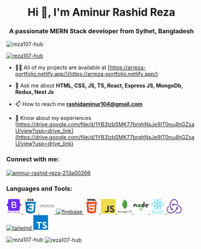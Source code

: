 <h1 align="center">Hi 👋, I'm Aminur Rashid Reza</h1>
<h3 align="center">A passionate MERN Stack developer from Sylhet, Bangladesh</h3>

<p align="left"> <img src="https://komarev.com/ghpvc/?username=reza107-hub&label=Profile%20views&color=0e75b6&style=flat" alt="reza107-hub" /> </p>

<p align="left"> <a href="https://github.com/ryo-ma/github-profile-trophy"><img src="https://github-profile-trophy.vercel.app/?username=reza107-hub" alt="reza107-hub" /></a> </p>

- 👨‍💻 All of my projects are available at [https://arreza-portfolio.netlify.app/](https://arreza-portfolio.netlify.app/)

- 💬 Ask me about **HTML, CSS, JS, TS, React, Express JS, MongoDb, Redux, Next Js**

- 📫 How to reach me **rashidaminur104@gmail.com**

- 📄 Know about my experiences [https://drive.google.com/file/d/1YB3lzbSMK77brqhNsJe9IT0nu4hGZsaU/view?usp=drive_link](https://drive.google.com/file/d/1YB3lzbSMK77brqhNsJe9IT0nu4hGZsaU/view?usp=drive_link)

<h3 align="left">Connect with me:</h3>
<p align="left">
<a href="https://linkedin.com/in/aminur-rashid-reza-213a00266" target="blank"><img align="center" src="https://raw.githubusercontent.com/rahuldkjain/github-profile-readme-generator/master/src/images/icons/Social/linked-in-alt.svg" alt="aminur-rashid-reza-213a00266" height="30" width="40" /></a>
</p>

<h3 align="left">Languages and Tools:</h3>
<p align="left"> <a href="https://getbootstrap.com" target="_blank" rel="noreferrer"> <img src="https://raw.githubusercontent.com/devicons/devicon/master/icons/bootstrap/bootstrap-plain-wordmark.svg" alt="bootstrap" width="40" height="40"/> </a> <a href="https://www.w3schools.com/css/" target="_blank" rel="noreferrer"> <img src="https://raw.githubusercontent.com/devicons/devicon/master/icons/css3/css3-original-wordmark.svg" alt="css3" width="40" height="40"/> </a> <a href="https://expressjs.com" target="_blank" rel="noreferrer"> <img src="https://raw.githubusercontent.com/devicons/devicon/master/icons/express/express-original-wordmark.svg" alt="express" width="40" height="40"/> </a> <a href="https://firebase.google.com/" target="_blank" rel="noreferrer"> <img src="https://www.vectorlogo.zone/logos/firebase/firebase-icon.svg" alt="firebase" width="40" height="40"/> </a> <a href="https://www.w3.org/html/" target="_blank" rel="noreferrer"> <img src="https://raw.githubusercontent.com/devicons/devicon/master/icons/html5/html5-original-wordmark.svg" alt="html5" width="40" height="40"/> </a> <a href="https://developer.mozilla.org/en-US/docs/Web/JavaScript" target="_blank" rel="noreferrer"> <img src="https://raw.githubusercontent.com/devicons/devicon/master/icons/javascript/javascript-original.svg" alt="javascript" width="40" height="40"/> </a> <a href="https://www.mongodb.com/" target="_blank" rel="noreferrer"> <img src="https://raw.githubusercontent.com/devicons/devicon/master/icons/mongodb/mongodb-original-wordmark.svg" alt="mongodb" width="40" height="40"/> </a> <a href="https://nodejs.org" target="_blank" rel="noreferrer"> <img src="https://raw.githubusercontent.com/devicons/devicon/master/icons/nodejs/nodejs-original-wordmark.svg" alt="nodejs" width="40" height="40"/> </a> <a href="https://reactjs.org/" target="_blank" rel="noreferrer"> <img src="https://raw.githubusercontent.com/devicons/devicon/master/icons/react/react-original-wordmark.svg" alt="react" width="40" height="40"/> </a> <a href="https://redux.js.org" target="_blank" rel="noreferrer"> <img src="https://raw.githubusercontent.com/devicons/devicon/master/icons/redux/redux-original.svg" alt="redux" width="40" height="40"/> </a> <a href="https://tailwindcss.com/" target="_blank" rel="noreferrer"> <img src="https://www.vectorlogo.zone/logos/tailwindcss/tailwindcss-icon.svg" alt="tailwind" width="40" height="40"/> </a> <a href="https://www.typescriptlang.org/" target="_blank" rel="noreferrer"> <img src="https://raw.githubusercontent.com/devicons/devicon/master/icons/typescript/typescript-original.svg" alt="typescript" width="40" height="40"/> </a> </p>

<p><img align="left" src="https://github-readme-stats.vercel.app/api/top-langs?username=reza107-hub&show_icons=true&locale=en&layout=compact" alt="reza107-hub" /></p>

<p>&nbsp;<img align="center" src="https://github-readme-stats.vercel.app/api?username=reza107-hub&show_icons=true&locale=en" alt="reza107-hub" /></p>
